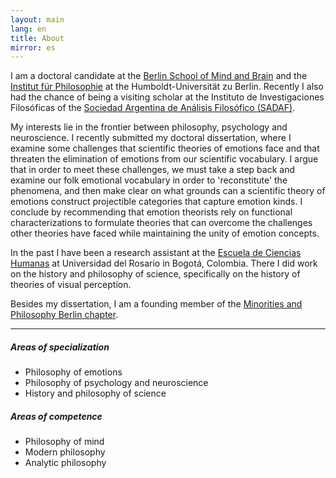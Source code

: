```yaml
---
layout: main
lang: en
title: About
mirror: es
---
```


I am a doctoral candidate at the [Berlin School of Mind and Brain](http://www.mind-and-brain.de/home/) and the [Institut für Philosophie](https://www.philosophie.hu-berlin.de/) at the Humboldt-Universität zu Berlin. Recently I also had the chance of being a visiting scholar at the Instituto de Investigaciones Filosóficas of the [Sociedad Argentina de Análisis Filosófico (SADAF)](http://www.sadaf.org.ar/es/).

My interests lie in the frontier between philosophy, psychology and neuroscience. I recently submitted my doctoral dissertation, where I examine some challenges that scientific theories of emotions face and that threaten the elimination of emotions from our scientific vocabulary. I argue that in order to meet these challenges, we must take a step back and examine our folk emotional vocabulary in order to 'reconstitute' the phenomena, and then make clear on what grounds can a scientific theory of emotions construct projectible categories that capture emotion kinds. I conclude by recommending that emotion theorists rely on functional characterizations to formulate theories that can overcome the challenges other theories have faced while maintaining the unity of emotion concepts.

In the past I have been a research assistant at the [Escuela de Ciencias Humanas](http://www.urosario.edu.co/Escuela-de-Ciencias-Humanas/inicio/) at Universidad del Rosario in Bogotá, Colombia. There I did work on the history and philosophy of science, specifically on the history of theories of visual perception.

Besides my dissertation, I am a founding member of the [Minorities and Philosophy Berlin chapter](http://map-berlin.org/).

<hr>

<div class="row" id="areas">
  <div class="col-lg-6">
    <h5>Areas of specialization</h5>
    <ul>
    <li>Philosophy of emotions</li>
    <li>Philosophy of psychology and neuroscience</li>
    <li>History and philosophy of science</li>
    </ul>
  </div>
<div class="col-lg-6">
  <h5>Areas of competence</h5>
  <ul>
  <li>Philosophy of mind</li>
  <li>Modern philosophy</li>
  <li>Analytic philosophy</li>
  </ul>
  </div>
</div>
